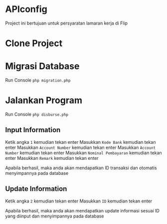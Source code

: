 # APIconfig
Project ini bertujuan untuk persyaratan lamaran kerja di Flip

# Clone Project

# Migrasi Database
Run Console `php migration.php`

# Jalankan Program
Run Console `php disburse.php`

## Input Information
Ketik angka `1` kemudian tekan enter
Masukkan `Kode Bank` kemudian tekan enter
Masukkan `Account Number` kemudian tekan enter
Masukkan `Account Number` kemudian tekan enter
Masukkan `Nominal Pembayaran` kemudian tekan enter
Masukkan `Remark` kemudian tekan enter

Apabila berhasil, maka anda akan mendapatkan ID transaksi dan otomatis menyimpannya pada database

## Update Information
Ketik angka `2` kemudian tekan enter
Masukkan `ID` kemudian tekan enter

Apabila berhasil, maka anda akan mendapatkan update informasi sesuai ID yang diinput dan menyimpannya pada database
